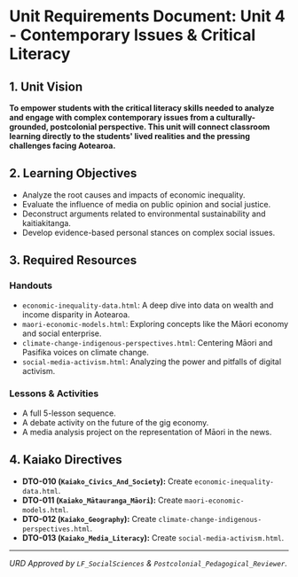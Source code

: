 # Unit Requirements Document: Unit 4 - Contemporary Issues & Critical Literacy

## 1. Unit Vision
**To empower students with the critical literacy skills needed to analyze and engage with complex contemporary issues from a culturally-grounded, postcolonial perspective. This unit will connect classroom learning directly to the students' lived realities and the pressing challenges facing Aotearoa.**

## 2. Learning Objectives
-   Analyze the root causes and impacts of economic inequality.
-   Evaluate the influence of media on public opinion and social justice.
-   Deconstruct arguments related to environmental sustainability and kaitiakitanga.
-   Develop evidence-based personal stances on complex social issues.

## 3. Required Resources
### Handouts
-   `economic-inequality-data.html`: A deep dive into data on wealth and income disparity in Aotearoa.
-   `maori-economic-models.html`: Exploring concepts like the Māori economy and social enterprise.
-   `climate-change-indigenous-perspectives.html`: Centering Māori and Pasifika voices on climate change.
-   `social-media-activism.html`: Analyzing the power and pitfalls of digital activism.

### Lessons & Activities
-   A full 5-lesson sequence.
-   A debate activity on the future of the gig economy.
-   A media analysis project on the representation of Māori in the news.

## 4. Kaiako Directives

-   **DTO-010 (`Kaiako_Civics_And_Society`):** Create `economic-inequality-data.html`.
-   **DTO-011 (`Kaiako_Mātauranga_Māori`):** Create `maori-economic-models.html`.
-   **DTO-012 (`Kaiako_Geography`):** Create `climate-change-indigenous-perspectives.html`.
-   **DTO-013 (`Kaiako_Media_Literacy`):** Create `social-media-activism.html`.

---
*URD Approved by `LF_SocialSciences` & `Postcolonial_Pedagogical_Reviewer`.*
